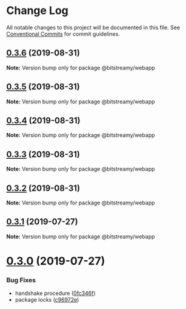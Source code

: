 # Change Log

All notable changes to this project will be documented in this file.
See [Conventional Commits](https://conventionalcommits.org) for commit guidelines.

## [0.3.6](http://ec2-18-218-192-178.us-east-2.compute.amazonaws.com:9292/hugomarisco/bitstreamy/compare/v0.3.5...v0.3.6) (2019-08-31)

**Note:** Version bump only for package @bitstreamy/webapp





## [0.3.5](http://ec2-18-218-192-178.us-east-2.compute.amazonaws.com:9292/hugomarisco/bitstreamy/compare/v0.3.4...v0.3.5) (2019-08-31)

**Note:** Version bump only for package @bitstreamy/webapp





## [0.3.4](http://ec2-18-218-192-178.us-east-2.compute.amazonaws.com:9292/hugomarisco/bitstreamy/compare/v0.3.3...v0.3.4) (2019-08-31)

**Note:** Version bump only for package @bitstreamy/webapp





## [0.3.3](http://ec2-18-218-192-178.us-east-2.compute.amazonaws.com:9292/hugomarisco/bitstreamy/compare/v0.3.1...v0.3.3) (2019-08-31)

**Note:** Version bump only for package @bitstreamy/webapp





## [0.3.2](http://ec2-18-218-192-178.us-east-2.compute.amazonaws.com:9292/hugomarisco/bitstreamy/compare/v0.3.1...v0.3.2) (2019-08-31)

**Note:** Version bump only for package @bitstreamy/webapp





## [0.3.1](https://github.com/bitstreamy/bitstreamy/compare/v0.3.0...v0.3.1) (2019-07-27)

**Note:** Version bump only for package @bitstreamy/webapp





# [0.3.0](https://github.com/bitstreamy/bitstreamy/compare/v0.2.0...v0.3.0) (2019-07-27)


### Bug Fixes

* handshake procedure ([0fc346f](https://github.com/bitstreamy/bitstreamy/commit/0fc346f))
* package locks ([c96972e](https://github.com/bitstreamy/bitstreamy/commit/c96972e))
